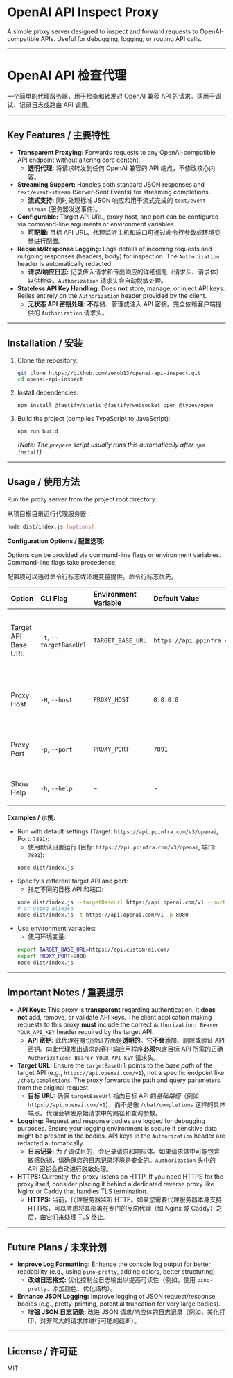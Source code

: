 # OpenAI API Inspect Proxy

A simple proxy server designed to inspect and forward requests to OpenAI-compatible APIs. Useful for debugging, logging, or routing API calls.

---

# OpenAI API 检查代理

一个简单的代理服务器，用于检查和转发对 OpenAI 兼容 API 的请求。适用于调试、记录日志或路由 API 调用。

---

## Key Features / 主要特性

*   **Transparent Proxying:** Forwards requests to any OpenAI-compatible API endpoint without altering core content.
    *   **透明代理:** 将请求转发到任何 OpenAI 兼容的 API 端点，不修改核心内容。
*   **Streaming Support:** Handles both standard JSON responses and `text/event-stream` (Server-Sent Events) for streaming completions.
    *   **流式支持:** 同时处理标准 JSON 响应和用于流式完成的 `text/event-stream` (服务器发送事件)。
*   **Configurable:** Target API URL, proxy host, and port can be configured via command-line arguments or environment variables.
    *   **可配置:** 目标 API URL、代理监听主机和端口可通过命令行参数或环境变量进行配置。
*   **Request/Response Logging:** Logs details of incoming requests and outgoing responses (headers, body) for inspection. The `Authorization` header is automatically redacted.
    *   **请求/响应日志:** 记录传入请求和传出响应的详细信息（请求头、请求体）以供检查。`Authorization` 请求头会自动脱敏处理。
*   **Stateless API Key Handling:** Does **not** store, manage, or inject API keys. Relies entirely on the `Authorization` header provided by the client.
    *   **无状态 API 密钥处理:** **不**存储、管理或注入 API 密钥。完全依赖客户端提供的 `Authorization` 请求头。

---

## Installation / 安装

1.  Clone the repository:
    ```bash
    git clone https://github.com/zerob13/openai-api-inspect.git
    cd openai-api-inspect
    ```
2.  Install dependencies:
    ```bash
    npm install @fastify/static @fastify/websocket open @types/open
    ```
3.  Build the project (compiles TypeScript to JavaScript):
    ```bash
    npm run build
    ```
    *(Note: The `prepare` script usually runs this automatically after `npm install`)*

---

## Usage / 使用方法

Run the proxy server from the project root directory:

从项目根目录运行代理服务器：

```bash
node dist/index.js [options]
```

**Configuration Options / 配置选项:**

Options can be provided via command-line flags or environment variables. Command-line flags take precedence.

配置项可以通过命令行标志或环境变量提供。命令行标志优先。

| Option              | CLI Flag                | Environment Variable | Default Value                       | Description                                       | 说明                              |
| :------------------ | :---------------------- | :------------------- | :---------------------------------- | :------------------------------------------------ | :-------------------------------- |
| Target API Base URL | `-t`, `--targetBaseUrl` | `TARGET_BASE_URL`    | `https://api.ppinfra.com/v3/openai` | The base URL of the target OpenAI-compatible API. | 目标 OpenAI 兼容 API 的基础 URL。 |
| Proxy Host          | `-H`, `--host`          | `PROXY_HOST`         | `0.0.0.0`                           | Host for the proxy server to listen on.           | 代理服务器监听的主机地址。        |
| Proxy Port          | `-p`, `--port`          | `PROXY_PORT`         | `7891`                              | Port for the proxy server to listen on.           | 代理服务器监听的端口。            |
| Show Help           | `-h`, `--help`          | -                    | -                                   | Display help information.                         | 显示帮助信息。                    |

**Examples / 示例:**

*   Run with default settings (Target: `https://api.ppinfra.com/v3/openai`, Port: `7891`):
    *   使用默认设置运行 (目标: `https://api.ppinfra.com/v3/openai`, 端口: `7891`):
    ```bash
    node dist/index.js
    ```
*   Specify a different target API and port:
    *   指定不同的目标 API 和端口:
    ```bash
    node dist/index.js --targetBaseUrl https://api.openai.com/v1 --port 8080
    # or using aliases
    node dist/index.js -t https://api.openai.com/v1 -p 8080
    ```
*   Use environment variables:
    *   使用环境变量:
    ```bash
    export TARGET_BASE_URL=https://api.custom-ai.com/
    export PROXY_PORT=9000
    node dist/index.js
    ```

---

## Important Notes / 重要提示

*   **API Keys:** This proxy is **transparent** regarding authentication. It **does not** add, remove, or validate API keys. The client application making requests to this proxy **must** include the correct `Authorization: Bearer YOUR_API_KEY` header required by the target API.
    *   **API 密钥:** 此代理在身份验证方面是**透明的**。它**不会**添加、删除或验证 API 密钥。向此代理发出请求的客户端应用程序**必须**包含目标 API 所需的正确 `Authorization: Bearer YOUR_API_KEY` 请求头。
*   **Target URL:** Ensure the `targetBaseUrl` points to the *base path* of the target API (e.g., `https://api.openai.com/v1`), not a specific endpoint like `/chat/completions`. The proxy forwards the path and query parameters from the original request.
    *   **目标 URL:** 确保 `targetBaseUrl` 指向目标 API 的*基础路径*（例如 `https://api.openai.com/v1`），而不是像 `/chat/completions` 这样的具体端点。代理会转发原始请求中的路径和查询参数。
*   **Logging:** Request and response bodies are logged for debugging purposes. Ensure your logging environment is secure if sensitive data might be present in the bodies. API keys in the `Authorization` header are redacted automatically.
    *   **日志记录:** 为了调试目的，会记录请求和响应体。如果请求体中可能包含敏感数据，请确保您的日志记录环境是安全的。`Authorization` 头中的 API 密钥会自动进行脱敏处理。
*   **HTTPS:** Currently, the proxy listens on HTTP. If you need HTTPS for the proxy itself, consider placing it behind a dedicated reverse proxy like Nginx or Caddy that handles TLS termination.
    *   **HTTPS:** 当前，代理服务器监听 HTTP。如果您需要代理服务器本身支持 HTTPS，可以考虑将其部署在专门的反向代理（如 Nginx 或 Caddy）之后，由它们来处理 TLS 终止。

---

## Future Plans / 未来计划

*   **Improve Log Formatting:** Enhance the console log output for better readability (e.g., using `pino-pretty`, adding colors, better structuring).
    *   **改进日志格式:** 优化控制台日志输出以提高可读性（例如，使用 `pino-pretty`、添加颜色、优化结构）。
*   **Enhance JSON Logging:** Improve logging of JSON request/response bodies (e.g., pretty-printing, potential truncation for very large bodies).
    *   **增强 JSON 日志记录:** 改进 JSON 请求/响应体的日志记录（例如，美化打印，对非常大的请求体进行可能的截断）。

---

## License / 许可证

MIT
